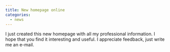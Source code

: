 ```yaml
---
title: New homepage online
categories: 
  - news
---
```

I just created this new homepage with all my professional information. I hope that you find it interesting and useful. I appreciate feedback, just write me an e-mail.
